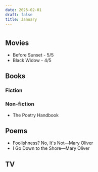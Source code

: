 ```yaml
---
date: 2025-02-01
draft: false
title: January
---
```

# 

## Movies
- Before Sunset - <span class = "rating">5/5</span>
- Black Widow - <span class="rating"> 4/5 </span>

## Books
### Fiction

### Non-fiction
- The Poetry Handbook
## Poems
- Foolishness? No, It's Not—Mary Oliver
- I Go Down to the Shore—Mary Oliver
## TV 
